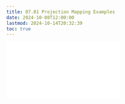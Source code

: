 ```yaml
---
title: 07.01 Projection Mapping Examples
date: 2024-10-08T12:00:00
lastmod: 2024-10-14T20:32:39
toc: true
---
```


![Link to included file content](../../../../video/projection-mapping/projection-mapping-examples.md)
